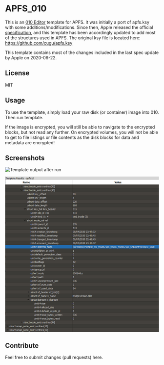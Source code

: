 # APFS_010
This is an [010 Editor](http://sweetscape.com/010editor/) template for APFS. It was initially a port of apfs.ksy with some additions/modifications. Since then, Apple released the official [specification](https://developer.apple.com/support/downloads/Apple-File-System-Reference.pdf), and this template has been accordingly updated to add most of the structures used in APFS. The original ksy file is located here:
https://github.com/cugu/apfs.ksy

This template contains most of the changes included in the last spec update by Apple on 2020-06-22.

## License
MIT

## Usage
To use the template, simply load your raw disk (or container) image into 010. Then run template. 

If the image is encrypted, you will still be able to navigate to the encrypted blocks, but not read any further. On encrypted volumes, you will not be able to get to file listings or file contents as the disk blocks for data and metadata are encrypted!    
  

## Screenshots
![Template output after run](/Template_run.png "Template output")
  


![Template output showing inode structure](/Template_run_showing_inode.PNG "Template output showing inode structure")  

## Contribute
Feel free to submit changes (pull requests) here.
